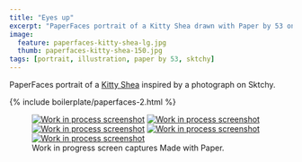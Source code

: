 ```yaml
---
title: "Eyes up"
excerpt: "PaperFaces portrait of a Kitty Shea drawn with Paper by 53 on an iPad."
image: 
  feature: paperfaces-kitty-shea-lg.jpg
  thumb: paperfaces-kitty-shea-150.jpg
tags: [portrait, illustration, paper by 53, sktchy]
---
```


PaperFaces portrait of a [Kitty Shea](http://sktchy.com/IgayeD) inspired by a photograph on Sktchy.

{% include boilerplate/paperfaces-2.html %}

<figure class="third">
	<a href="{{ site.url }}/images/paperfaces-kitty-shea-process-1-lg.jpg"><img src="{{ site.url }}/images/paperfaces-kitty-shea-process-1-600.jpg" alt="Work in process screenshot"></a>
	<a href="{{ site.url }}/images/paperfaces-kitty-shea-process-2-lg.jpg"><img src="{{ site.url }}/images/paperfaces-kitty-shea-process-2-600.jpg" alt="Work in process screenshot"></a>
	<a href="{{ site.url }}/images/paperfaces-kitty-shea-process-3-lg.jpg"><img src="{{ site.url }}/images/paperfaces-kitty-shea-process-3-600.jpg" alt="Work in process screenshot"></a>
	<a href="{{ site.url }}/images/paperfaces-kitty-shea-process-4-lg.jpg"><img src="{{ site.url }}/images/paperfaces-kitty-shea-process-4-600.jpg" alt="Work in process screenshot"></a>
	<a href="{{ site.url }}/images/paperfaces-kitty-shea-process-5-lg.jpg"><img src="{{ site.url }}/images/paperfaces-kitty-shea-process-5-600.jpg" alt="Work in process screenshot"></a>
	<figcaption>Work in progress screen captures Made with Paper.</figcaption>
</figure>